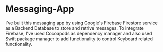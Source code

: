 # Messaging-App
I've built this messaging app by using Google's Firebase Firestore service 
as a Backend Database to store and retrive messages.
To integrate Firebase, I've used Cocoapods as dependency manager and 
also used Swift package manager to add functionality to control Keyboard related functionality.
